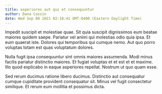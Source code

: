 ```yaml
---
title: asperiores aut qui et consequuntur
author: Dana Cassin
date: Wed Sep 08 2021 02:18:41 GMT-0400 (Eastern Daylight Time)
---
```

Impedit suscipit et molestiae quae. Sit quia suscipit dignissimos eum beatae maiores quidem saepe. Pariatur vel animi qui molestias odio quia ipsa. Et eum quaerat iste. Dolores qui temporibus qui cumque nemo. Aut quo porro voluptas totam est quas voluptatum dolores.

 Nulla fugit ipsa consequuntur sint omnis maiores assumenda. Modi minus facilis pariatur distinctio maiores. Et fugiat voluptas et et est et et maxime. Illo quod explicabo in eaque asperiores repellat. Nostrum ut quo quam esse.

 Sed rerum ducimus ratione libero ducimus. Distinctio aut consequatur cumque cupiditate provident consequatur sit. Minus vel fugit consectetur similique. Et rerum eum mollitia et possimus dicta.